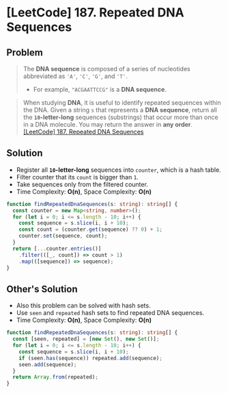 # [LeetCode] 187. Repeated DNA Sequences

## Problem

> The **DNA sequence** is composed of a series of nucleotides abbreviated as `'A'`, `'C'`, `'G'`, and `'T'`.
>
> - For example, `"ACGAATTCCG"` is a **DNA sequence**.

> When studying **DNA**, it is useful to identify repeated sequences within the DNA.
> Given a string `s` that represents a **DNA sequence**, return all the **`10`-letter-long** sequences (substrings) that occur more than once in a DNA molecule. You may return the answer in **any order**.
> [[LeetCode] 187. Repeated DNA Sequences](https://leetcode.com/problems/repeated-dna-sequences/description/?envType=study-plan&id=data-structure-ii)

## Solution

- Register all **`10`-letter-long** sequences into `counter`, which is a hash table.
- Filter counter that its `count` is bigger than `1`.
- Take sequences only from the filtered counter.
- Time Complexity: **O(n)**, Space Complexity: **O(n)**

```typescript
function findRepeatedDnaSequences(s: string): string[] {
  const counter = new Map<string, number>();
  for (let i = 0; i <= s.length - 10; i++) {
    const sequence = s.slice(i, i + 10);
    const count = (counter.get(sequence) ?? 0) + 1;
    counter.set(sequence, count);
  }
  return [...counter.entries()]
    .filter(([_, count]) => count > 1)
    .map(([sequence]) => sequence);
}
```

## Other's Solution

- Also this problem can be solved with hash sets.
- Use `seen` and `repeated` hash sets to find repeated DNA sequences.
- Time Complexity: **O(n)**, Space Complexity: **O(n)**

```typescript
function findRepeatedDnaSequences(s: string): string[] {
  const [seen, repeated] = [new Set(), new Set()];
  for (let i = 0; i <= s.length - 10; i++) {
    const sequence = s.slice(i, i + 10);
    if (seen.has(sequence)) repeated.add(sequence);
    seen.add(sequence);
  }
  return Array.from(repeated);
}
```
